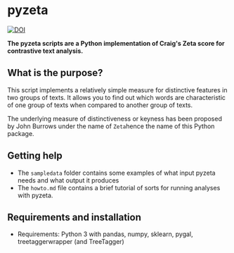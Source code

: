 # pyzeta

[![DOI](https://zenodo.org/badge/76167647.svg)](https://doi.org/10.5281/zenodo.597354)



**The pyzeta scripts are a Python implementation of Craig's Zeta score for contrastive text analysis.**

## What is the purpose?

This script implements a relatively simple measure for distinctive features in two groups of texts. It allows you to find out which words are characteristic of one group of texts when compared to another group of texts.

The underlying measure of distinctiveness or keyness has been proposed by John Burrows under the name of `Zeta`hence the name of this Python package. 

## Getting help

* The `sampledata` folder contains some examples of what input pyzeta needs and what output it produces
* The `howto.md` file contains a brief tutorial of sorts for running analyses with pyzeta.

## Requirements and installation

* Requirements: Python 3 with pandas, numpy, sklearn, pygal, treetaggerwrapper (and TreeTagger)
